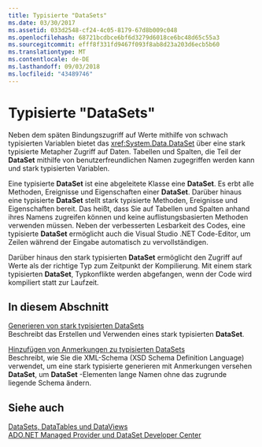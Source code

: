 ```yaml
---
title: Typisierte "DataSets"
ms.date: 03/30/2017
ms.assetid: 033d2548-cf24-4c05-8179-67d8b009c048
ms.openlocfilehash: 68721bcdbce6bf6d3279d6018ce6bc48d65c55a3
ms.sourcegitcommit: efff8f331fd9467f093f8ab8d23a203d6ecb5b60
ms.translationtype: MT
ms.contentlocale: de-DE
ms.lasthandoff: 09/03/2018
ms.locfileid: "43489746"
---
```

# <a name="typed-datasets"></a>Typisierte "DataSets"
Neben dem späten Bindungszugriff auf Werte mithilfe von schwach typisierten Variablen bietet das <xref:System.Data.DataSet> über eine stark typisierte Metapher Zugriff auf Daten. Tabellen und Spalten, die Teil der **DataSet** mithilfe von benutzerfreundlichen Namen zugegriffen werden kann und stark typisierten Variablen.  
  
 Eine typisierte **DataSet** ist eine abgeleitete Klasse eine **DataSet**. Es erbt alle Methoden, Ereignisse und Eigenschaften einer **DataSet**. Darüber hinaus eine typisierte **DataSet** stellt stark typisierte Methoden, Ereignisse und Eigenschaften bereit. Das heißt, dass Sie auf Tabellen und Spalten anhand ihres Namens zugreifen können und keine auflistungsbasierten Methoden verwenden müssen. Neben der verbesserten Lesbarkeit des Codes, eine typisierte **DataSet** ermöglicht auch die Visual Studio .NET Code-Editor, um Zeilen während der Eingabe automatisch zu vervollständigen.  
  
 Darüber hinaus den stark typisierten **DataSet** ermöglicht den Zugriff auf Werte als der richtige Typ zum Zeitpunkt der Kompilierung. Mit einem stark typisierten **DataSet**, Typkonflikte werden abgefangen, wenn der Code wird kompiliert statt zur Laufzeit.  
  
## <a name="in-this-section"></a>In diesem Abschnitt  
 [Generieren von stark typisierten DataSets](../../../../../docs/framework/data/adonet/dataset-datatable-dataview/generating-strongly-typed-datasets.md)  
 Beschreibt das Erstellen und Verwenden eines stark typisierten **DataSet**.  
  
 [Hinzufügen von Anmerkungen zu typisierten DataSets](../../../../../docs/framework/data/adonet/dataset-datatable-dataview/annotating-typed-datasets.md)  
 Beschreibt, wie Sie die XML-Schema (XSD Schema Definition Language) verwendet, um eine stark typisierte generieren mit Anmerkungen versehen **DataSet**, um **DataSet** -Elementen lange Namen ohne das zugrunde liegende Schema ändern.  
  
## <a name="see-also"></a>Siehe auch  
 [DataSets, DataTables und DataViews](../../../../../docs/framework/data/adonet/dataset-datatable-dataview/index.md)  
 [ADO.NET Managed Provider und DataSet Developer Center](https://go.microsoft.com/fwlink/?LinkId=217917)
